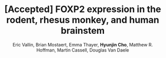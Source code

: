---
title: "[Accepted] FOXP2 expression in the rodent, rhesus monkey, and human brainstem"
collection: publications
permalink: 
#date: 2025
venue: 'Journal of Speech, Language, and Hearing Research'
# paperurl: ''
# citation: '' 
author: 'Eric Vallin, Brian Mostaert, Emma Thayer, <strong>Hyunjin Cho</strong>, Matthew R. Hoffman, Martin Cassell, Douglas Van Daele'
share: true
---